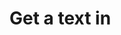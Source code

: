 # Get a text in <script type="text/javascript">
  This repositories about the get a some web scraping data with python. Data is <script type="text/javascript"> in web site's HTML. I get the be interested text in this class's. Python has more different modules for this job. For example you can get the be interested html data with bs4 but this class hasn't got a criteria and the class not alone in html data. We'll use to some module and traditional method with python.
  
  Thank you for read.

# License
Creative Commons Legal Code
CC0 1.0 Universal
